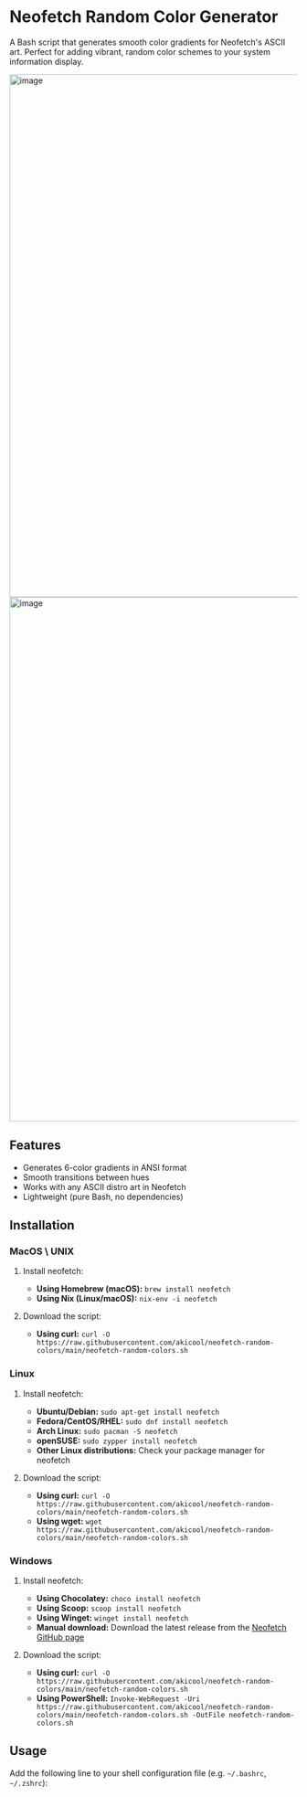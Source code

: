 # Neofetch Random Color Generator

A Bash script that generates smooth color gradients for Neofetch's ASCII art. Perfect for adding vibrant, random color schemes to your system information display.

<img width="915" alt="image" src="https://github.com/user-attachments/assets/9b55503a-a773-4105-9375-07a00907ed15" />
<img width="918" alt="image" src="https://github.com/user-attachments/assets/20c0137f-2ea3-4d16-94d4-5ca10254620e" />


## Features

- Generates 6-color gradients in ANSI format
- Smooth transitions between hues
- Works with any ASCII distro art in Neofetch
- Lightweight (pure Bash, no dependencies)

## Installation

### MacOS \ UNIX

1. Install neofetch:
    - **Using Homebrew (macOS):** `brew install neofetch`
    - **Using Nix (Linux/macOS):** `nix-env -i neofetch`

2. Download the script:
    - **Using curl:** `curl -O https://raw.githubusercontent.com/akicool/neofetch-random-colors/main/neofetch-random-colors.sh`

### Linux

1. Install neofetch:
    - **Ubuntu/Debian:** `sudo apt-get install neofetch`
    - **Fedora/CentOS/RHEL:** `sudo dnf install neofetch`
    - **Arch Linux:** `sudo pacman -S neofetch`
    - **openSUSE:** `sudo zypper install neofetch`
    - **Other Linux distributions:** Check your package manager for neofetch

2. Download the script:
    - **Using curl:** `curl -O https://raw.githubusercontent.com/akicool/neofetch-random-colors/main/neofetch-random-colors.sh`
    - **Using wget:** `wget https://raw.githubusercontent.com/akicool/neofetch-random-colors/main/neofetch-random-colors.sh`

### Windows

1. Install neofetch:
    - **Using Chocolatey:** `choco install neofetch`
    - **Using Scoop:** `scoop install neofetch`
    - **Using Winget:** `winget install neofetch`
    - **Manual download:** Download the latest release from the [Neofetch GitHub page](https://github.com/dylanaraps/neofetch/releases)

2. Download the script:
    - **Using curl:** `curl -O https://raw.githubusercontent.com/akicool/neofetch-random-colors/main/neofetch-random-colors.sh`
    - **Using PowerShell:** `Invoke-WebRequest -Uri https://raw.githubusercontent.com/akicool/neofetch-random-colors/main/neofetch-random-colors.sh -OutFile neofetch-random-colors.sh`

## Usage

Add the following line to your shell configuration file (e.g. `~/.bashrc`, `~/.zshrc`):

